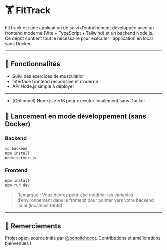 # 🏋️ FitTrack

FitTrack est une application de suivi d'entraînement développée avec un frontend moderne (Vite + TypeScript + Tailwind) et un backend Node.js.  
Ce dépôt contient tout le nécessaire pour exécuter l'application en local sans Docker.

---

## 🚀 Fonctionnalités

- Suivi des exercices de musculation
- Interface frontend responsive et moderne
- API Node.js simple à déployer

---

- (Optionnel) Node.js ≥ v18 pour exécuter localement sans Docker


## 🧪 Lancement en mode développement (sans Docker)

### Backend

```bash
cd backend
npm install
node server.js
```

### Frontend

```bash
npm install
npm run dev
```

> Remarque : Vous devrez peut-être modifier les variables d’environnement dans le frontend pour pointer vers votre backend local (localhost:9998).

---


## 🙏 Remerciements

Projet open-source initié par [@benoitchocot](https://github.com/benoitchocot). Contributions et améliorations bienvenues !
